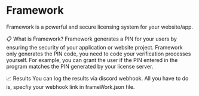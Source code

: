 # Framework
Framework is a powerful and secure licensing system for your website/app.


📋 What is Framework?
Framework generates a PIN for your users by ensuring the security of your application or website project. Framework only generates the PIN code, you need to code your verification processes yourself. For example, you can grant the user if the PIN entered in the program matches the PIN generated by your license server.

📈 Results
You can log the results via discord webhook. All you have to do is, specfiy your webhook link in frameWork.json file.
